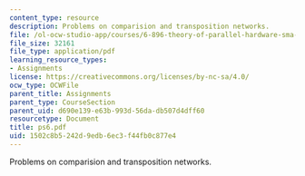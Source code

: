 ```yaml
---
content_type: resource
description: Problems on comparision and transposition networks.
file: /ol-ocw-studio-app/courses/6-896-theory-of-parallel-hardware-sma-5511-spring-2004/1502c8b5242d9edb6ec3f44fb0c877e4_ps6.pdf
file_size: 32161
file_type: application/pdf
learning_resource_types:
- Assignments
license: https://creativecommons.org/licenses/by-nc-sa/4.0/
ocw_type: OCWFile
parent_title: Assignments
parent_type: CourseSection
parent_uid: d690e139-e63b-993d-56da-db507d4dff60
resourcetype: Document
title: ps6.pdf
uid: 1502c8b5-242d-9edb-6ec3-f44fb0c877e4
---
```

Problems on comparision and transposition networks.